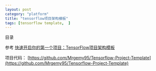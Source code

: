 ```yaml
---
layout: post
category: "platform"
title: "tensorflow项目架构模板"
tags: [tensorflow template,  ]
---
```


目录

<!-- TOC -->


<!-- /TOC -->

参考
[快速开启你的第一个项目：TensorFlow项目架构模板](https://mp.weixin.qq.com/s?__biz=MzA3MzI4MjgzMw==&mid=2650737338&idx=1&sn=34c5cab8287b2138b7f80ff730fe2cd0&chksm=871acec4b06d47d299d3a72ec955d0353b690f8734c61ae864d1054a90c5f07a6cdc0f9fe380&mpshare=1&scene=1&srcid=020676GzXwFc20a3HPA6Ub4R&pass_ticket=9ERW5CrFxOvS2lhjR8S8LDnjY4q8APAoow%2FlXngRZASrq2yGQ%2BN3nk8bqFjdyz53#rd)

项目代码：
[https://github.com/Mrgemy95/Tensorflow-Project-Template](https://github.com/Mrgemy95/Tensorflow-Project-Template)


